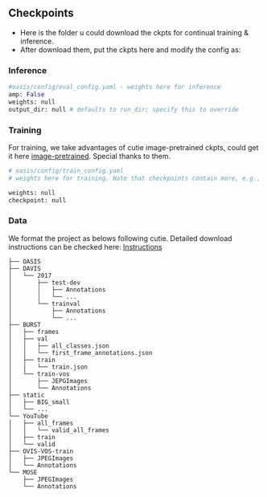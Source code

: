 ## Checkpoints

* Here is the folder u could download the ckpts for continual training & inference.
* After download them, put the ckpts here and modify the config as:

### Inference

```python
#oasis/config/eval_config.yaml - weights here for inference
amp: False
weights: null
output_dir: null # defaults to run_dir; specify this to override
```

### Training

For training, we take advantages of cutie image-pretrained ckpts, could get it here [image-pretrained](https://github.com/hkchengrex/Cutie/releases/download/v1.0). Special thanks to them.

```python
# oasis/config/train_config.yaml
# weights here for training. Note that checkpoints contain more, e.g., optimiers, as for continual training

weights: null
checkpoint: null
```

### Data

We format the project as belows following cutie. Detailed download instructions can be checked here: [Instructions](https://github.com/hkchengrex/Cutie/blob/main/docs/TRAINING.md)

```
├── OASIS
├── DAVIS
│   └── 2017
│       ├── test-dev
│       │   ├── Annotations
│       │   └── ...
│       └── trainval
│           ├── Annotations
│           └── ...
├── BURST
│   ├── frames
│   ├── val
│   │   ├── all_classes.json
│   │   └── first_frame_annotations.json
│   ├── train
│   │   └── train.json
│   └── train-vos
│       ├── JEPGImages
│       └── Annotations
├── static
│   ├── BIG_small
│   └── ...
└── YouTube
│   ├── all_frames
│   │   └── valid_all_frames
│   ├── train
│   └── valid
├── OVIS-VOS-train
│   ├── JPEGImages
│   └── Annotations
└── MOSE
    ├── JPEGImages
    └── Annotations
```
